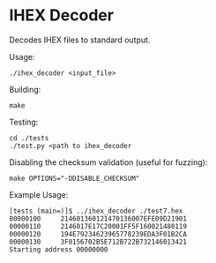 # IHEX Decoder

Decodes IHEX files to standard output.

Usage:

```
./ihex_decoder <input_file>
```


Building:

```
make
```

Testing:

```
cd ./tests
./test.py <path to ihex_decoder
```

Disabling the checksum validation (useful for fuzzing):

```
make OPTIONS="-DDISABLE_CHECKSUM"
```

Example Usage:

```
[tests (main=)]$ ../ihex_decoder ./test7.hex 
00000100     214601360121470136007EFE09D21901
00000110     2146017E17C20001FF5F160021480119
00000120     194E79234623965778239EDA3F01B2CA
00000130     3F0156702B5E712B722B732146013421
Starting address 00000000
```
